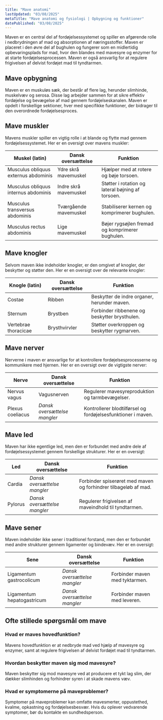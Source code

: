 ```yaml
---
title: "Mave anatomi"
lastUpdated: "03/08/2025"
metaTitle: "Mave anatomi og fysiologi | Opbygning og funktioner"
datePublished: "03/08/2025"
---
```


Maven er en central del af fordøjelsessystemet og spiller en afgørende rolle i nedbrydningen af mad og absorptionen af næringsstoffer. Maven er placeret i den øvre del af bughulen og fungerer som en midlertidig opbevaringsplads for mad, hvor den blandes med mavesyre og enzymer for at starte fordøjelsesprocessen. Maven er også ansvarlig for at regulere frigivelsen af delvist fordøjet mad til tyndtarmen.

## Mave opbygning

Maven er en muskuløs sæk, der består af flere lag, herunder slimhinde, muskelvæv og serosa. Disse lag arbejder sammen for at sikre effektiv fordøjelse og bevægelse af mad gennem fordøjelseskanalen. Maven er opdelt i forskellige sektioner, hver med specifikke funktioner, der bidrager til den overordnede fordøjelsesproces.

## Mave muskler

Mavens muskler spiller en vigtig rolle i at blande og flytte mad gennem fordøjelsessystemet. Her er en oversigt over mavens muskler:

| Muskel (latin) | Dansk oversættelse | Funktion |
|----------------|---------------------|----------|
| Musculus obliquus externus abdominis | Ydre skrå mavemuskel | Hjælper med at rotere og bøje torsoen. |
| Musculus obliquus internus abdominis | Indre skrå mavemuskel | Støtter i rotation og lateral bøjning af torsoen. |
| Musculus transversus abdominis | Tværgående mavemuskel | Stabiliserer kernen og komprimerer bughulen. |
| Musculus rectus abdominis | Lige mavemuskel | Bøjer rygsøjlen fremad og komprimerer bughulen. |

## Mave knogler

Selvom maven ikke indeholder knogler, er den omgivet af knogler, der beskytter og støtter den. Her er en oversigt over de relevante knogler:

| Knogle (latin) | Dansk oversættelse | Funktion |
|----------------|---------------------|----------|
| Costae | Ribben | Beskytter de indre organer, herunder maven. |
| Sternum | Brystben | Forbinder ribbenene og beskytter brysthulen. |
| Vertebrae thoracicae | Brysthvirvler | Støtter overkroppen og beskytter rygmarven. |

## Mave nerver

Nerverne i maven er ansvarlige for at kontrollere fordøjelsesprocesserne og kommunikere med hjernen. Her er en oversigt over de vigtigste nerver:

| Nerve | Dansk oversættelse | Funktion |
|-------|---------------------|----------|
| Nervus vagus | Vagusnerven | Regulerer mavesyreproduktion og tarmbevægelser. |
| Plexus coeliacus | _Dansk oversættelse mangler_ | Kontrollerer blodtilførsel og fordøjelsesfunktioner i maven. |

## Mave led

Maven har ikke egentlige led, men den er forbundet med andre dele af fordøjelsessystemet gennem forskellige strukturer. Her er en oversigt:

| Led | Dansk oversættelse | Funktion |
|-----|---------------------|----------|
| Cardia | _Dansk oversættelse mangler_ | Forbinder spiserøret med maven og forhindrer tilbageløb af mad. |
| Pylorus | _Dansk oversættelse mangler_ | Regulerer frigivelsen af maveindhold til tyndtarmen. |

## Mave sener

Maven indeholder ikke sener i traditionel forstand, men den er forbundet med andre strukturer gennem ligamenter og bindevæv. Her er en oversigt:

| Sene | Dansk oversættelse | Funktion |
|------|---------------------|----------|
| Ligamentum gastrocolicum | _Dansk oversættelse mangler_ | Forbinder maven med tyktarmen. |
| Ligamentum hepatogastricum | _Dansk oversættelse mangler_ | Forbinder maven med leveren. |

## Ofte stillede spørgsmål om mave

### Hvad er maves hovedfunktion?

Mavens hovedfunktion er at nedbryde mad ved hjælp af mavesyre og enzymer, samt at regulere frigivelsen af delvist fordøjet mad til tyndtarmen.

### Hvordan beskytter maven sig mod mavesyre?

Maven beskytter sig mod mavesyre ved at producere et tykt lag slim, der dækker slimhinden og forhindrer syren i at skade mavens væv.

### Hvad er symptomerne på maveproblemer?

Symptomer på maveproblemer kan omfatte mavesmerter, oppustethed, kvalme, opkastning og fordøjelsesbesvær. Hvis du oplever vedvarende symptomer, bør du kontakte en sundhedsperson.